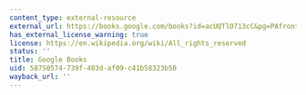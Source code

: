 ```yaml
---
content_type: external-resource
external_url: https://books.google.com/books?id=acUQTlO713cC&pg=PAfrontcover#v=onepage&q&f=false
has_external_license_warning: true
license: https://en.wikipedia.org/wiki/All_rights_reserved
status: ''
title: Google Books
uid: 58750574-739f-403d-af09-c41b58323b50
wayback_url: ''
---
```

